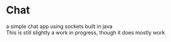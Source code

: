 # Chat
a simple chat app using sockets built in java  
This is still slightly a work in progress, though it does mostly work
